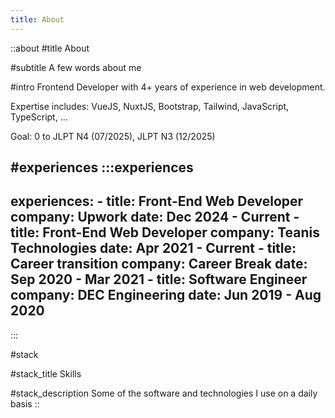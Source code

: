 ```yaml
---
title: About
---
```


::about
#title
About

#subtitle
A few words about me

#intro
Frontend Developer with 4+ years of experience in web development.

Expertise includes: VueJS, NuxtJS, Bootstrap, Tailwind, JavaScript, TypeScript, ...

Goal: 0 to JLPT N4 (07/2025), JLPT N3 (12/2025)

#experiences
  :::experiences
  ---
  experiences:
    - title: Front-End Web Developer
      company: Upwork
      date: Dec 2024 - Current
    - title: Front-End Web Developer
      company: Teanis Technologies
      date: Apr 2021 - Current
    - title: Career transition
      company: Career Break
      date: Sep 2020 - Mar 2021
    - title: Software Engineer
      company: DEC Engineering
      date: Jun 2019 - Aug 2020
  ---
  :::

#stack

#stack_title
Skills

#stack_description
Some of the software and technologies I use on a daily basis
::
